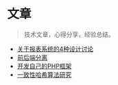 # 文章

> 技术文章，心得分享，经验总结。

* [关于报表系统的4种设计讨论](guan-yu-bao-biao-xi-tong-de-4-zhong-she-ji-tao-lun.md)
* [前后端分离](qian-hou-duan-fen-li.md)
* [开发自己的PHP框架](kai-fa-zi-ji-de-php-kuang-jia.md)
* [一致性哈希算法研究](yi-zhi-xing-ha-xi-suan-fa-yan-jiu.md)

